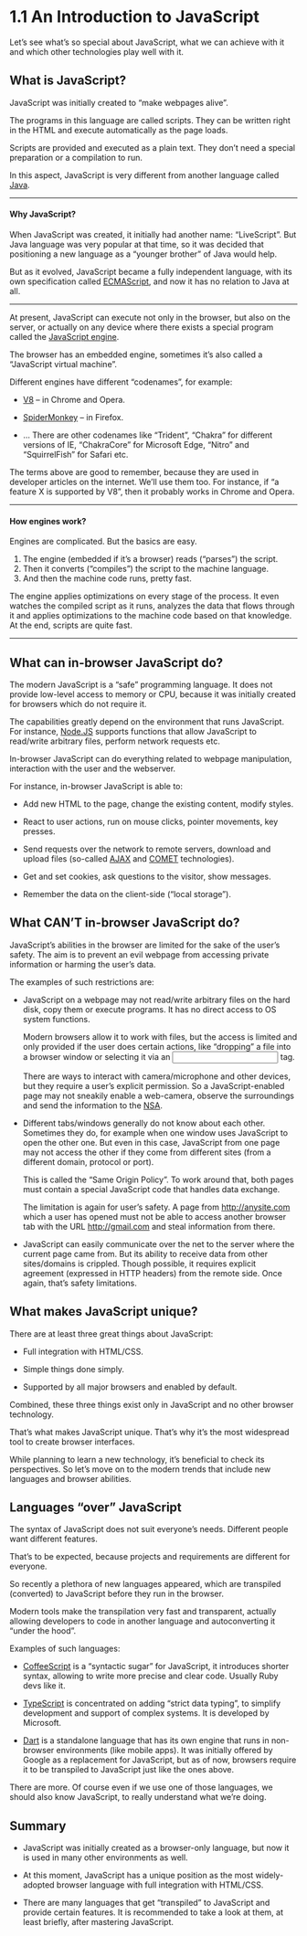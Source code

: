 # 1.1 An Introduction to JavaScript

Let’s see what’s so special about JavaScript, what we can achieve with it and which other technologies play well with it.

## What is JavaScript?

JavaScript was initially created to “make webpages alive”.

The programs in this language are called scripts. They can be written right in the HTML and execute automatically as the page loads.

Scripts are provided and executed as a plain text. They don’t need a special preparation or a compilation to run.

In this aspect, JavaScript is very different from another language called [Java](https://en.wikipedia.org/wiki/Java "Java").

***
#### Why JavaScript?

When JavaScript was created, it initially had another name: “LiveScript”. But Java language was very popular at that time, so it was decided that positioning a new language as a “younger brother” of Java would help.

But as it evolved, JavaScript became a fully independent language, with its own specification called [ECMAScript](https://en.wikipedia.org/wiki/ECMAScript "ECMAScript"), and now it has no relation to Java at all.
***

At present, JavaScript can execute not only in the browser, but also on the server, or actually on any device where there exists a special program called the [JavaScript engine](https://en.wikipedia.org/wiki/JavaScript_engine "JavaScript engine").

The browser has an embedded engine, sometimes it’s also called a “JavaScript virtual machine”.

Different engines have different “codenames”, for example:

- [V8](https://en.wikipedia.org/wiki/JavaScript_engine "V8") – in Chrome and Opera.

- [SpiderMonkey](https://en.wikipedia.org/wiki/SpiderMonkey "SpiderMonkey") – in Firefox.

- ... There are other codenames like “Trident”, “Chakra” for different versions of IE, “ChakraCore” for Microsoft Edge, “Nitro” and “SquirrelFish” for Safari etc.

The terms above are good to remember, because they are used in developer articles on the internet. We’ll use them too. For instance, if “a feature X is supported by V8”, then it probably works in Chrome and Opera.

***
#### How engines work?

Engines are complicated. But the basics are easy.

1. The engine (embedded if it’s a browser) reads (“parses”) the script.
2. Then it converts (“compiles”) the script to the machine language.
3. And then the machine code runs, pretty fast.

The engine applies optimizations on every stage of the process. It even watches the compiled script as it runs, analyzes the data that flows through it and applies optimizations to the machine code based on that knowledge. At the end, scripts are quite fast.
***

## What can in-browser JavaScript do?

The modern JavaScript is a “safe” programming language. It does not provide low-level access to memory or CPU, because it was initially created for browsers which do not require it.

The capabilities greatly depend on the environment that runs JavaScript. For instance, [Node.JS](https://en.wikipedia.org/wiki/Node.js "Node.JS") supports functions that allow JavaScript to read/write arbitrary files, perform network requests etc.

In-browser JavaScript can do everything related to webpage manipulation, interaction with the user and the webserver.

For instance, in-browser JavaScript is able to:

* Add new HTML to the page, change the existing content, modify styles.

* React to user actions, run on mouse clicks, pointer movements, key presses.

* Send requests over the network to remote servers, download and upload files (so-called [AJAX](https://en.wikipedia.org/wiki/Ajax_(programming) "AJAX") and [COMET](https://en.wikipedia.org/wiki/Comet_(programming) "COMET") technologies).

* Get and set cookies, ask questions to the visitor, show messages.

* Remember the data on the client-side (“local storage”).

## What CAN’T in-browser JavaScript do?

JavaScript’s abilities in the browser are limited for the sake of the user’s safety. The aim is to prevent an evil webpage from accessing private information or harming the user’s data.

The examples of such restrictions are:

* JavaScript on a webpage may not read/write arbitrary files on the hard disk, copy them or execute programs. It has no direct access to OS system functions. 

  Modern browsers allow it to work with files, but the access is limited and only provided if the user does certain actions, like “dropping” a file into a browser window or selecting it via an <input> tag.

  There are ways to interact with camera/microphone and other devices, but they require a user’s explicit permission. So a JavaScript-enabled page may not sneakily enable a web-camera, observe the surroundings and send the information to the [NSA](https://en.wikipedia.org/wiki/National_Security_Agency "NSA").

* Different tabs/windows generally do not know about each other. Sometimes they do, for example when one window uses JavaScript to open the other one. But even in this case, JavaScript from one page may not access the other if they come from different sites (from a different domain, protocol or port).

  This is called the “Same Origin Policy”. To work around that, both pages must contain a special JavaScript code that handles data exchange.

  The limitation is again for user’s safety. A page from http://anysite.com which a user has opened must not be able to access another browser tab with the URL http://gmail.com and steal information from there.

* JavaScript can easily communicate over the net to the server where the current page came from. But its ability to receive data from other sites/domains is crippled. Though possible, it requires explicit agreement (expressed in HTTP headers) from the remote side. Once again, that’s safety limitations.

## What makes JavaScript unique?

There are at least three great things about JavaScript:

* Full integration with HTML/CSS.

* Simple things done simply.

* Supported by all major browsers and enabled by default.

Combined, these three things exist only in JavaScript and no other browser technology.

That’s what makes JavaScript unique. That’s why it’s the most widespread tool to create browser interfaces.

While planning to learn a new technology, it’s beneficial to check its perspectives. So let’s move on to the modern trends that include new languages and browser abilities.

## Languages “over” JavaScript

The syntax of JavaScript does not suit everyone’s needs. Different people want different features.

That’s to be expected, because projects and requirements are different for everyone.

So recently a plethora of new languages appeared, which are transpiled (converted) to JavaScript before they run in the browser.

Modern tools make the transpilation very fast and transparent, actually allowing developers to code in another language and autoconverting it “under the hood”.

Examples of such languages:

* [CoffeeScript](http://coffeescript.org/ "CoffeeScript") is a “syntactic sugar” for JavaScript, it introduces shorter syntax, allowing to write more precise and clear code. Usually Ruby devs like it.

* [TypeScript](http://www.typescriptlang.org/ "TypeScript") is concentrated on adding “strict data typing”, to simplify development and support of complex systems. It is developed by Microsoft.

* [Dart](https://www.dartlang.org/ "Dart") is a standalone language that has its own engine that runs in non-browser environments (like mobile apps). It was initially offered by Google as a replacement for JavaScript, but as of now, browsers require it to be transpiled to JavaScript just like the ones above.

There are more. Of course even if we use one of those languages, we should also know JavaScript, to really understand what we’re doing.

## Summary

* JavaScript was initially created as a browser-only language, but now it is used in many other environments as well.

* At this moment, JavaScript has a unique position as the most widely-adopted browser language with full integration with HTML/CSS.

* There are many languages that get “transpiled” to JavaScript and provide certain features. It is recommended to take a look at them, at least briefly, after mastering JavaScript.
